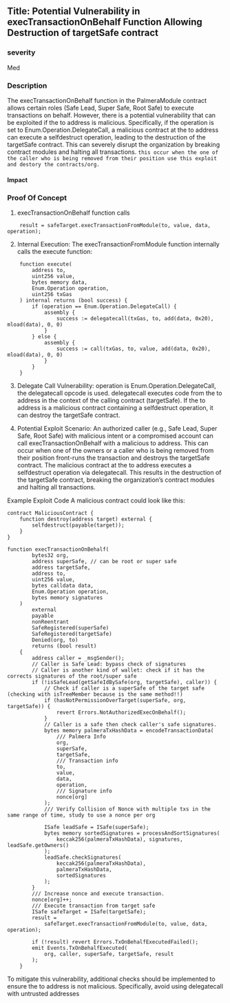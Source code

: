 ## Title: Potential Vulnerability in execTransactionOnBehalf Function Allowing Destruction of targetSafe contract

### severity
 Med

### Description

The execTransactionOnBehalf function in the PalmeraModule contract allows certain roles (Safe Lead, Super Safe, Root Safe) to execute transactions on behalf. However, there is a potential vulnerability that can be exploited if the to address is malicious. Specifically, if the operation is set to Enum.Operation.DelegateCall, a malicious contract at the to address can execute a selfdestruct operation, leading to the destruction of the targetSafe contract. This can severely disrupt the organization by breaking contract modules and halting all transactions.
`this occur when the one of the caller who is being removed from their position use this exploit and destory the contracts/org.`


#### Impact

### Proof Of Concept

1. execTransactionOnBehalf function calls

```
    result = safeTarget.execTransactionFromModule(to, value, data, operation);
```

2. Internal Execution:
The execTransactionFromModule function internally calls the execute function:

```
    function execute(
        address to,
        uint256 value,
        bytes memory data,
        Enum.Operation operation,
        uint256 txGas
    ) internal returns (bool success) {
        if (operation == Enum.Operation.DelegateCall) {
            assembly {
                success := delegatecall(txGas, to, add(data, 0x20), mload(data), 0, 0)
            }
        } else {
            assembly {
                success := call(txGas, to, value, add(data, 0x20), mload(data), 0, 0)
            }
        }
    }
```

3. Delegate Call Vulnerability:
operation is Enum.Operation.DelegateCall, the delegatecall opcode is used.
delegatecall executes code from the to address in the context of the calling contract (targetSafe).
If the to address is a malicious contract containing a selfdestruct operation, it can destroy the targetSafe contract.

4. Potential Exploit Scenario:
An authorized caller (e.g., Safe Lead, Super Safe, Root Safe) with malicious intent or a compromised account can call execTransactionOnBehalf with a malicious to address.
This can occur when one of the owners or a caller who is being removed from their position front-runs the transaction and destroys the targetSafe contract.
The malicious contract at the to address executes a selfdestruct operation via delegatecall.
This results in the destruction of the targetSafe contract, breaking the organization’s contract modules and halting all transactions.

Example Exploit Code
A malicious contract could look like this:
```
contract MaliciousContract {
    function destroy(address target) external {
        selfdestruct(payable(target));
    }
}
```

```
function execTransactionOnBehalf(
        bytes32 org,
        address superSafe, // can be root or super safe
        address targetSafe,
        address to,
        uint256 value,
        bytes calldata data,
        Enum.Operation operation,
        bytes memory signatures
    )
        external
        payable
        nonReentrant
        SafeRegistered(superSafe)
        SafeRegistered(targetSafe)
        Denied(org, to)
        returns (bool result)
    {
        address caller = _msgSender();
        // Caller is Safe Lead: bypass check of signatures
        // Caller is another kind of wallet: check if it has the corrects signatures of the root/super safe
        if (!isSafeLead(getSafeIdBySafe(org, targetSafe), caller)) {
            // Check if caller is a superSafe of the target safe (checking with isTreeMember because is the same method!!)
            if (hasNotPermissionOverTarget(superSafe, org, targetSafe)) {
                revert Errors.NotAuthorizedExecOnBehalf();
            }
            // Caller is a safe then check caller's safe signatures.
            bytes memory palmeraTxHashData = encodeTransactionData(
                /// Palmera Info
                org,
                superSafe,
                targetSafe,
                /// Transaction info
                to,
                value,
                data,
                operation,
                /// Signature info
                nonce[org]
            );
            /// Verify Collision of Nonce with multiple txs in the same range of time, study to use a nonce per org

            ISafe leadSafe = ISafe(superSafe);
            bytes memory sortedSignatures = processAndSortSignatures(
                keccak256(palmeraTxHashData), signatures, leadSafe.getOwners()
            );
            leadSafe.checkSignatures(
                keccak256(palmeraTxHashData),
                palmeraTxHashData,
                sortedSignatures
            );
        }
        /// Increase nonce and execute transaction.
        nonce[org]++;
        /// Execute transaction from target safe
        ISafe safeTarget = ISafe(targetSafe);
        result =
            safeTarget.execTransactionFromModule(to, value, data, operation);

        if (!result) revert Errors.TxOnBehalfExecutedFailed();
        emit Events.TxOnBehalfExecuted(
            org, caller, superSafe, targetSafe, result
        );
    }
```


To mitigate this vulnerability, additional checks should be implemented to ensure the to address is not malicious. Specifically, avoid using delegatecall with untrusted addresses